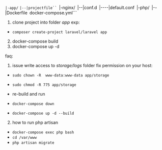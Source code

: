 ```|-app/```
```|--|projectfile``
```|-nginx/```
```|--|conf.d```
```|----|default.conf```
```|-php/```
```|--|Dockerfile```
```docker-compose.yml```

1. clone project into folder *app* exp: 
- ``composer create-project laravel/laravel app``
2. docker-compose build
3. docker-compose up -d

faq:
1. issue write access to *storage/logs* folder
fix permission on your host:
- ``sudo chown -R  www-data:www-data app/storage``
- ``sudo chmod -R 775 app/storage``

- re-build and run
- ``docker-compose down``
- ``docker-compose up -d --build``

2. how to run php artisan
- ``docker-compose exec php bash``
- ``cd /var/www``
- ``php artisan migrate``
